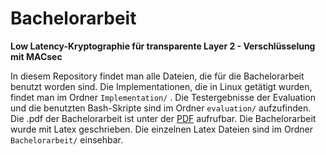 # Bachelorarbeit

**Low Latency-Kryptographie für transparente Layer 2 - Verschlüsselung mit MACsec**

In diesem Repository findet man alle Dateien, die für die Bachelorarbeit benutzt worden sind.
Die Implementationen, die in Linux getätigt wurden, findet man im Ordner `Implementation/` .
Die Testergebnisse der Evaluation und die benutzten Bash-Skripte sind im Ordner `evaluation/` aufzufinden.
Die .pdf der Bachelorarbeit ist unter der [PDF](Bachelorarbeit/Bachelorarbeit.pdf) aufrufbar. 
Die Bachelorarbeit wurde mit Latex geschrieben. Die einzelnen Latex Dateien sind im Ordner `Bachelorarbeit/` einsehbar.


